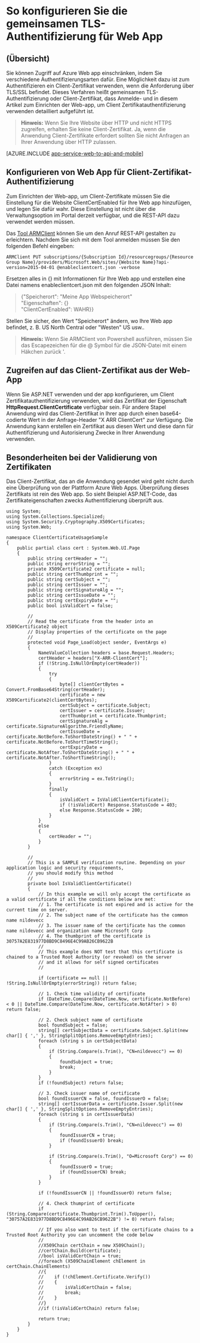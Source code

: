 <properties 
    pageTitle="So konfigurieren Sie die gemeinsamen TLS-Authentifizierung für Web App" 
    description="Informationen Sie zum Konfigurieren der Web-app, um Client Zertifikatauthentifizierung auf TLS verwenden." 
    services="app-service" 
    documentationCenter="" 
    authors="naziml" 
    manager="wpickett" 
    editor="jimbe"/>

<tags 
    ms.service="app-service" 
    ms.workload="na" 
    ms.tgt_pltfrm="na" 
    ms.devlang="na" 
    ms.topic="article" 
    ms.date="08/08/2016" 
    ms.author="naziml"/>    

# <a name="how-to-configure-tls-mutual-authentication-for-web-app"></a>So konfigurieren Sie die gemeinsamen TLS-Authentifizierung für Web App

## <a name="overview"></a>(Übersicht) ##
Sie können Zugriff auf Azure Web app einschränken, indem Sie verschiedene Authentifizierungsarten dafür. Eine Möglichkeit dazu ist zum Authentifizieren ein Client-Zertifikat verwenden, wenn die Anforderung über TLS/SSL befindet. Dieses Verfahren heißt gemeinsamen TLS-Authentifizierung oder Client-Zertifikat, dass Anmelde- und in diesem Artikel zum Einrichten der Web-app, um Client Zertifikatauthentifizierung verwenden detailliert aufgeführt ist.

> **Hinweis:** Wenn Sie Ihre Website über HTTP und nicht HTTPS zugreifen, erhalten Sie keine Client-Zertifikat. Ja, wenn die Anwendung Client-Zertifikate erfordert sollten Sie nicht Anfragen an Ihrer Anwendung über HTTP zulassen.


[AZURE.INCLUDE [app-service-web-to-api-and-mobile](../../includes/app-service-web-to-api-and-mobile.md)] 

## <a name="configure-web-app-for-client-certificate-authentication"></a>Konfigurieren von Web App für Client-Zertifikat-Authentifizierung ##
Zum Einrichten der Web-app, um Client-Zertifikate müssen Sie die Einstellung für die Website ClientCertEnabled für Ihre Web app hinzufügen, und legen Sie dafür wahr. Diese Einstellung ist nicht über die Verwaltungsoption im Portal derzeit verfügbar, und die REST-API dazu verwendet werden müssen.

Das [Tool ARMClient](https://github.com/projectkudu/ARMClient) können Sie um den Anruf REST-API gestalten zu erleichtern. Nachdem Sie sich mit dem Tool anmelden müssen Sie den folgenden Befehl eingeben:

    ARMClient PUT subscriptions/{Subscription Id}/resourcegroups/{Resource Group Name}/providers/Microsoft.Web/sites/{Website Name}?api-version=2015-04-01 @enableclientcert.json -verbose
    
Ersetzen alles in {} mit Informationen für Ihre Web app und erstellen eine Datei namens enableclientcert.json mit den folgenden JSON Inhalt:

> {"Speicherort": "Meine App Webspeicherort"   
>   "Eigenschaften": {}  
>     "ClientCertEnabled": WAHR}}  

Stellen Sie sicher, den Wert "Speicherort" ändern, wo Ihre Web app befindet, z. B. US North Central oder "Westen" US usw..

> **Hinweis:** Wenn Sie ARMClient von Powershell ausführen, müssen Sie das Escapezeichen für die @ Symbol für die JSON-Datei mit einem Häkchen zurück '.

## <a name="accessing-the-client-certificate-from-your-web-app"></a>Zugreifen auf das Client-Zertifikat aus der Web-App ##
Wenn Sie ASP.NET verwenden und der app konfigurieren, um Client Zertifikatauthentifizierung verwenden, wird das Zertifikat der Eigenschaft **HttpRequest.ClientCertificate** verfügbar sein. Für andere Stapel Anwendung wird das Client-Zertifikat in Ihrer app durch einen base64-codierte Wert in der Anfrage-Header "X ARR ClientCert" zur Verfügung. Die Anwendung kann erstellen ein Zertifikat aus diesen Wert und diese dann für Authentifizierung und Autorisierung Zwecke in Ihrer Anwendung verwenden.

## <a name="special-considerations-for-certificate-validation"></a>Besonderheiten bei der Validierung von Zertifikaten ##
Das Client-Zertifikat, das an die Anwendung gesendet wird geht nicht durch eine Überprüfung von der Plattform Azure Web Apps. Überprüfung dieses Zertifikats ist rein des Web app. So sieht Beispiel ASP.NET-Code, das Zertifikateigenschaften zwecks Authentifizierung überprüft aus.

    using System;
    using System.Collections.Specialized;
    using System.Security.Cryptography.X509Certificates;
    using System.Web;

    namespace ClientCertificateUsageSample
    {
        public partial class cert : System.Web.UI.Page
        {
            public string certHeader = "";
            public string errorString = "";
            private X509Certificate2 certificate = null;
            public string certThumbprint = "";
            public string certSubject = "";
            public string certIssuer = "";
            public string certSignatureAlg = "";
            public string certIssueDate = "";
            public string certExpiryDate = "";
            public bool isValidCert = false;

            //
            // Read the certificate from the header into an X509Certificate2 object
            // Display properties of the certificate on the page
            //
            protected void Page_Load(object sender, EventArgs e)
            {
                NameValueCollection headers = base.Request.Headers;
                certHeader = headers["X-ARR-ClientCert"];
                if (!String.IsNullOrEmpty(certHeader))
                {
                    try
                    {
                        byte[] clientCertBytes = Convert.FromBase64String(certHeader);
                        certificate = new X509Certificate2(clientCertBytes);
                        certSubject = certificate.Subject;
                        certIssuer = certificate.Issuer;
                        certThumbprint = certificate.Thumbprint;
                        certSignatureAlg = certificate.SignatureAlgorithm.FriendlyName;
                        certIssueDate = certificate.NotBefore.ToShortDateString() + " " + certificate.NotBefore.ToShortTimeString();
                        certExpiryDate = certificate.NotAfter.ToShortDateString() + " " + certificate.NotAfter.ToShortTimeString();
                    }
                    catch (Exception ex)
                    {
                        errorString = ex.ToString();
                    }
                    finally 
                    {
                        isValidCert = IsValidClientCertificate();
                        if (!isValidCert) Response.StatusCode = 403;
                        else Response.StatusCode = 200;
                    }
                }
                else
                {
                    certHeader = "";
                }
            }

            //
            // This is a SAMPLE verification routine. Depending on your application logic and security requirements, 
            // you should modify this method
            //
            private bool IsValidClientCertificate()
            {
                // In this example we will only accept the certificate as a valid certificate if all the conditions below are met:
                // 1. The certificate is not expired and is active for the current time on server.
                // 2. The subject name of the certificate has the common name nildevecc
                // 3. The issuer name of the certificate has the common name nildevecc and organization name Microsoft Corp
                // 4. The thumbprint of the certificate is 30757A2E831977D8BD9C8496E4C99AB26CB9622B
                //
                // This example does NOT test that this certificate is chained to a Trusted Root Authority (or revoked) on the server 
                // and it allows for self signed certificates
                //

                if (certificate == null || !String.IsNullOrEmpty(errorString)) return false;
                
                // 1. Check time validity of certificate
                if (DateTime.Compare(DateTime.Now, certificate.NotBefore) < 0 || DateTime.Compare(DateTime.Now, certificate.NotAfter) > 0) return false;
                
                // 2. Check subject name of certificate
                bool foundSubject = false;
                string[] certSubjectData = certificate.Subject.Split(new char[] { ',' }, StringSplitOptions.RemoveEmptyEntries);
                foreach (string s in certSubjectData)
                {
                    if (String.Compare(s.Trim(), "CN=nildevecc") == 0)
                    {
                        foundSubject = true;
                        break;
                    }
                }
                if (!foundSubject) return false;

                // 3. Check issuer name of certificate
                bool foundIssuerCN = false, foundIssuerO = false;
                string[] certIssuerData = certificate.Issuer.Split(new char[] { ',' }, StringSplitOptions.RemoveEmptyEntries);
                foreach (string s in certIssuerData)
                {
                    if (String.Compare(s.Trim(), "CN=nildevecc") == 0)
                    {
                        foundIssuerCN = true;
                        if (foundIssuerO) break;
                    }

                    if (String.Compare(s.Trim(), "O=Microsoft Corp") == 0)
                    {
                        foundIssuerO = true;
                        if (foundIssuerCN) break;
                    }
                }

                if (!foundIssuerCN || !foundIssuerO) return false;

                // 4. Check thumprint of certificate
                if (String.Compare(certificate.Thumbprint.Trim().ToUpper(), "30757A2E831977D8BD9C8496E4C99AB26CB9622B") != 0) return false;

                // If you also want to test if the certificate chains to a Trusted Root Authority you can uncomment the code below
                //
                //X509Chain certChain = new X509Chain();
                //certChain.Build(certificate);
                //bool isValidCertChain = true;
                //foreach (X509ChainElement chElement in certChain.ChainElements)
                //{
                //    if (!chElement.Certificate.Verify())
                //    {
                //        isValidCertChain = false;
                //        break;
                //    }
                //}
                //if (!isValidCertChain) return false;

                return true;
            }
        }
    }
